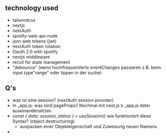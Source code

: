## technology used

- tailwindcss
- nextjs
- nextAuth
- spotify-web-api-node
- json web tokens (jwt)
- nextAuth token rotation
- Oauth 2.0 with spotify
- nextjs middleware
- recoil for state management
- "debounce" (wenn hochfrequentierte eventChanges passieren z.B. beim input type"range" oder tippen in der suche)

## Q's

- was ist eine session? (nextAuth session provider)
- In \_app.js: was sind pageProps? Nochmal mit next.js's \_app.js datei auseinandersetzen
- _const { data: session, status } = useSession()_ wie funktioniert diese Syntax? (object destructuring)
  - auspacken einer Objekteigenschaft und Zuweisung neuen Namens
-
